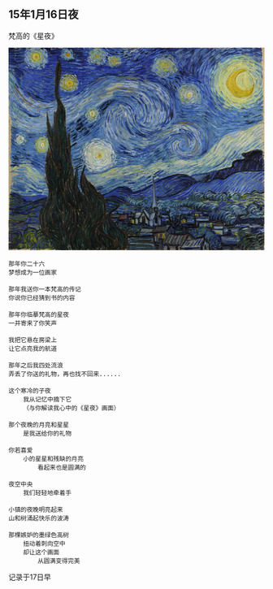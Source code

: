 
## 15年1月16日夜

梵高的《星夜》

![Starry Night](vincent/Starry_Night.jpg)


	那年你二十六
	梦想成为一位画家
	
	那年我送你一本梵高的传记
	你说你已经猜到书的内容
	
	那年你临摹梵高的星夜
	一并寄来了你笑声
	
	我把它悬在房梁上
	让它点亮我的航道
	
	那年之后我四处流浪
	弄丢了你送的礼物，再也找不回来......
	
	这个寒冷的子夜
		我从记忆中摘下它
		（与你解读我心中的《星夜》画面）
		
	那个夜晚的月亮和星星
		是我送给你的礼物
	
	你若喜爱
		小的星星和残缺的月亮
			看起来也是圆满的
	
	夜空中央
		我们轻轻地牵着手
	
	小镇的夜晚明亮起来
	山和树涌起快乐的波涛	

	那棵嫉妒的墨绿色高树
		扭动着刺向空中	
		却让这个画面
			从圆满变得完美


记录于17日早






